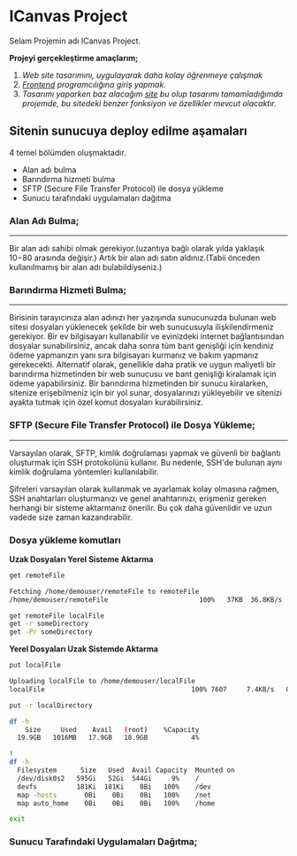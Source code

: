 ﻿

# **ICanvas Project**

Selam Projemin adı ICanvas Project.

**Projeyi gerçekleştirme amaçlarım;**
1. *Web site tasarımını, uygulayarak daha kolay öğrenmeye çalışmak*
2. *[Frontend](https://en.wikipedia.org/wiki/Front-end_web_development/) programcılığına giriş yapmak.*
3. *Tasarımı yaparken baz alacağım [site](http://websites.envatousercontent.com/designs/total-construct/2dfccd53-4996-40c4-b0ef-e0633a57ae51/preview) bu olup tasarımı tamamladığımda projemde, bu sitedeki benzer fonksiyon ve özellikler mevcut olacaktır.*

**Sitenin sunucuya deploy edilme aşamaları**
------
4 temel bölümden oluşmaktadır.

* Alan adı bulma
* Barındırma hizmeti bulma
* SFTP (Secure File Transfer Protocol) ile dosya yükleme
* Sunucu tarafındaki uygulamaları dağıtma

### **Alan Adı Bulma;**
-----

Bir alan adı sahibi olmak gerekiyor.(uzantıya bağlı olarak yılda yaklaşık 10$-80$ arasında değişir.)
Artık bir alan adı satın aldınız.(Tabii önceden kullanılmamış bir alan adı bulabildiyseniz.)

### **Barındırma Hizmeti Bulma;**
-----

Birisinin tarayıcınıza alan adınızı her yazışında sunucunuzda bulunan web sitesi dosyaları yüklenecek şekilde bir web sunucusuyla ilişkilendirmeniz gerekiyor.
Bir ev bilgisayarı kullanabilir ve evinizdeki internet bağlantısından dosyalar sunabilirsiniz, ancak daha sonra tüm bant genişliği için kendiniz ödeme yapmanızın yanı sıra bilgisayarı kurmanız ve bakım yapmanız gerekecekti.
Alternatif olarak, genellikle daha pratik ve uygun maliyetli bir barındırma hizmetinden bir web sunucusu ve bant genişliği kiralamak için ödeme yapabilirsiniz.
Bir barındırma hizmetinden bir sunucu kiralarken, sitenize erişebilmeniz için bir yol sunar, dosyalarınızı yükleyebilir ve sitenizi ayakta tutmak için özel komut dosyaları kurabilirsiniz.

### **SFTP (Secure File Transfer Protocol) ile Dosya Yükleme;**
-----

Varsayılan olarak, SFTP, kimlik doğrulaması yapmak ve güvenli bir bağlantı oluşturmak için SSH protokolünü kullanır. Bu nedenle, SSH'de bulunan aynı kimlik doğrulama yöntemleri kullanılabilir.

Şifreleri varsayılan olarak kullanmak ve ayarlamak kolay olmasına rağmen, SSH anahtarları oluşturmanızı ve genel anahtarınızı, erişmeniz gereken herhangi bir sisteme aktarmanız önerilir. Bu çok daha güvenlidir ve uzun vadede size zaman kazandırabilir.

### **Dosya yükleme komutları**

**Uzak Dosyaları Yerel Sisteme Aktarma**

```bash
get remoteFile

Fetching /home/demouser/remoteFile to remoteFile
/home/demouser/remoteFile                       100%   37KB  36.8KB/s   00:01

get remoteFile localFile
get -r someDirectory
get -Pr someDirectory
```
**Yerel Dosyaları Uzak Sistemde Aktarma**
```bash
put localFile

Uploading localFile to /home/demouser/localFile
localFile                                     100% 7607     7.4KB/s   00:00

put -r localDirectory

df -h
    Size     Used    Avail   (root)    %Capacity
  19.9GB   1016MB   17.9GB   18.9GB           4%

!
df -h
  Filesystem      Size   Used  Avail Capacity  Mounted on
  /dev/disk0s2   595Gi   52Gi  544Gi     9%    /
  devfs          181Ki  181Ki    0Bi   100%    /dev
  map -hosts       0Bi    0Bi    0Bi   100%    /net
  map auto_home    0Bi    0Bi    0Bi   100%    /home  

exit
```

### **Sunucu Tarafındaki Uygulamaları Dağıtma;**
